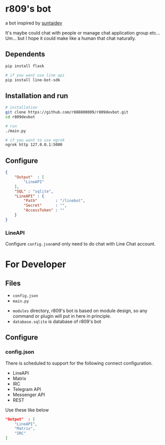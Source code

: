 # r809's bot
a bot inspired by [suntaidev](https://github.com/moontai0724/suntaidev)

It's maybe could chat with people or manage chat application group etc...
Um... but I hope it could make like a human that chat naturally.

## Dependents
``` bash
pip install flask   

# if you want use line api
pip install line-bot-sdk
```

## Installation and run
``` bash
# installation
git clone https://github.com/r888800009/r809devbot.git
cd r809devbot

# run
./main.py

# if you want to use ngrok
ngrok http 127.0.0.1:5000
```

## Configure
``` Json
{
    "Output"  : [
        "LineAPI"
    ],
    "SQL" : "sqlite",
    "LineAPI" : {
        "Path"        : "/linebot",
        "Secret"      : "",
        "AccessToken" : ""
    }
}

```

### LineAPI
Configure `config.json`and only need to do chat with Line Chat account.

###

# For Developer
## Files
- `config.json`
- `main.py`
<!-- - `core` is a source code of core of r809's bot -->
- `modules` directory, r809's bot is based on module design,
so any command or plugin will put in here in principle.
- `database.sqlite` is database of r809's bot 

## Configure
### config.json
There is  scheduled to support for the following connect configuration.
- LineAPI
- Matrix
- IRC
- Telegram API
- Messenger API
- REST

Use these like below
``` Json
"Output"  : [
    "LineAPI",
    "Matrix",
    "IRC"
]
```
